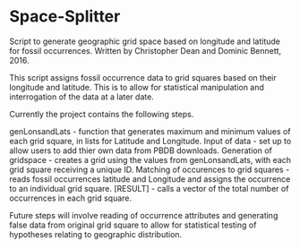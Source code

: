 # Space-Splitter
Script to generate geographic grid space based on longitude and latitude for fossil occurrences.
Written by Christopher Dean and Dominic Bennett, 2016.

This script assigns fossil occurrence data to grid squares based on their longitude and latitude. This is to allow for statistical manipulation and interrogation of the data at a later date. 

Currently the project contains the following steps.

genLonsandLats - function that generates maximum and minimum values of each grid square, in lists for Latitude and Longitude.
Input of data - set up to allow users to add thier own data from PBDB downloads.
Generation of gridspace - creates a grid using the values from genLonsandLats, with each grid square receiving a unique ID.
Matching of occurences to grid squares - reads fossil occurrences latitude and Longitude and assigns the occurrence to an individual grid square. 
[RESULT] - calls a vector of the total number of occurrences in each grid square.

Future steps will involve reading of occurrence attributes and generating false data from original grid square to allow for statistical testing of hypotheses relating to geographic distribution.
